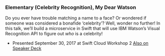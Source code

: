 ### Elementary (Celebrity Recognition), My Dear Watson

Do you ever have trouble matching a name to a face? Or wondered if someone was considered a bonafide ‘celebrity’? Well, wonder no further! In this talk, we’ll build a microservice in Swift that will use IBM Watson’s Visual Recognition API to figure out *who* is a celebrity!

- Presented September 30, 2017 at Swift Cloud Workshop 2 [Also on Speaker Deck](https://speakerdeck.com/devwiththehair/elementary-celebrity-recognition-my-dear-watson)
